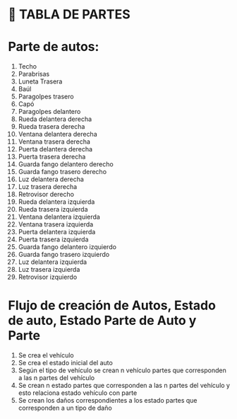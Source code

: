 # 🚀 TABLA DE PARTES

# Parte de autos:
1. Techo 
2. Parabrisas
3. Luneta Trasera
4. Baúl
5. Paragolpes trasero
6. Capó
7. Paragolpes delantero
8. Rueda delantera derecha
9. Rueda trasera derecha
10. Ventana delantera derecha
11. Ventana trasera derecha
12. Puerta delantera derecha
13. Puerta trasera derecha
14. Guarda fango delantero derecho
15. Guarda fango trasero derecho
14. Luz delantera derecha
15. Luz trasera derecha
16. Retrovisor derecho
17. Rueda delantera izquierda
18. Rueda trasera izquierda
19. Ventana delantera izquierda
20. Ventana trasera izquierda
21. Puerta delantera izquierda
22. Puerta trasera izquierda
23. Guarda fango delantero izquierdo
24. Guarda fango trasero izquierdo
25. Luz delantera izquierda
26. Luz trasera izquierda
27. Retrovisor izquierdo


# Flujo de creación de Autos, Estado de auto, Estado Parte de Auto y Parte

1. Se crea el vehículo
2. Se crea el estado inicial del auto
3. Según el tipo de vehículo se crean n vehículo partes que corresponden a las n partes del vehículo
4. Se crean n estado partes que corresponden a las n partes del vehículo y esto relaciona estado vehículo con parte
5. Se crean los daños correspondientes a los estado partes que corresponden a un tipo de daño

